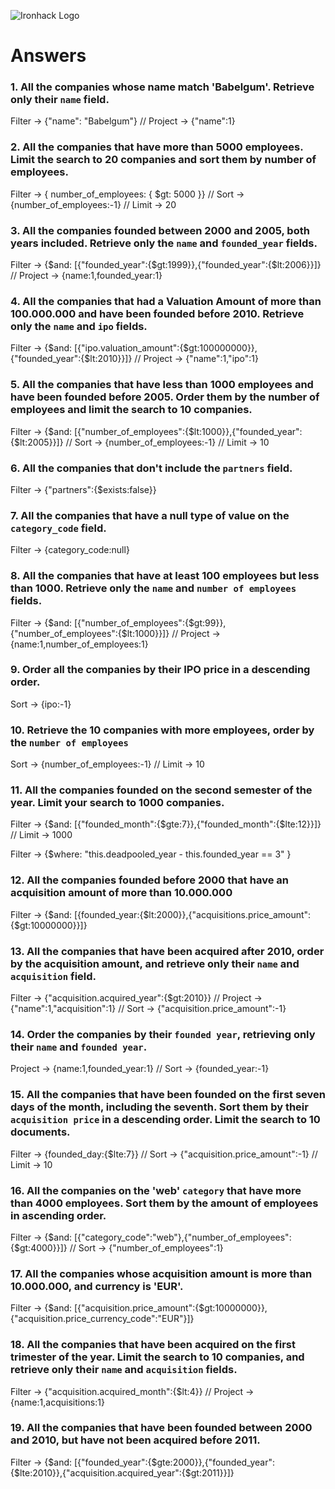 ![Ironhack Logo](https://i.imgur.com/1QgrNNw.png)

# Answers

### 1. All the companies whose name match 'Babelgum'. Retrieve only their `name` field.

<!-- Your Code Goes Here -->

Filter -> {"name": "Babelgum"} // Project -> {"name":1}

### 2. All the companies that have more than 5000 employees. Limit the search to 20 companies and sort them by **number of employees**.

<!-- Your Code Goes Here -->

Filter -> { number_of_employees: { $gt: 5000 }} // Sort -> {number_of_employees:-1} // Limit -> 20


### 3. All the companies founded between 2000 and 2005, both years included. Retrieve only the `name` and `founded_year` fields.

<!-- Your Code Goes Here -->

Filter -> {$and: [{"founded_year":{$gt:1999}},{"founded_year":{$lt:2006}}]} // Project -> {name:1,founded_year:1}


### 4. All the companies that had a Valuation Amount of more than 100.000.000 and have been founded before 2010. Retrieve only the `name` and `ipo` fields.

<!-- Your Code Goes Here -->

Filter -> {$and: [{"ipo.valuation_amount":{$gt:100000000}},{"founded_year":{$lt:2010}}]} // Project -> {"name":1,"ipo":1}

### 5. All the companies that have less than 1000 employees and have been founded before 2005. Order them by the number of employees and limit the search to 10 companies.

<!-- Your Code Goes Here -->

Filter -> {$and: [{"number_of_employees":{$lt:1000}},{"founded_year":{$lt:2005}}]} // Sort -> {number_of_employees:-1} // Limit -> 10


### 6. All the companies that don't include the `partners` field.

<!-- Your Code Goes Here -->

Filter -> {"partners":{$exists:false}}


### 7. All the companies that have a null type of value on the `category_code` field.

<!-- Your Code Goes Here -->

Filter -> {category_code:null}


### 8. All the companies that have at least 100 employees but less than 1000. Retrieve only the `name` and `number of employees` fields.

<!-- Your Code Goes Here -->

Filter -> {$and: [{"number_of_employees":{$gt:99}},{"number_of_employees":{$lt:1000}}]} // Project -> {name:1,number_of_employees:1}


### 9. Order all the companies by their IPO price in a descending order.

<!-- Your Code Goes Here -->

Sort -> {ipo:-1}

### 10. Retrieve the 10 companies with more employees, order by the `number of employees`

<!-- Your Code Goes Here -->

Sort -> {number_of_employees:-1} // Limit -> 10


### 11. All the companies founded on the second semester of the year. Limit your search to 1000 companies.

<!-- Your Code Goes Here -->


Filter -> {$and: [{"founded_month":{$gte:7}},{"founded_month":{$lte:12}}]} // Limit -> 1000

<!-- ### 12. All the companies that have been 'deadpooled' after the third year. -->

<!-- Your Code Goes Here -->

Filter -> {$where: "this.deadpooled_year - this.founded_year == 3" }


### 12. All the companies founded before 2000 that have an acquisition amount of more than 10.000.000

<!-- Your Code Goes Here -->

Filter -> {$and: [{founded_year:{$lt:2000}},{"acquisitions.price_amount":{$gt:10000000}}]}


### 13. All the companies that have been acquired after 2010, order by the acquisition amount, and retrieve only their `name` and `acquisition` field.

<!-- Your Code Goes Here -->

Filter -> {"acquisition.acquired_year":{$gt:2010}} // Project -> {"name":1,"acquisition":1} // 
Sort -> {"acquisition.price_amount":-1}


### 14. Order the companies by their `founded year`, retrieving only their `name` and `founded year`.

<!-- Your Code Goes Here -->

Project -> {name:1,founded_year:1} // Sort -> {founded_year:-1}


### 15. All the companies that have been founded on the first seven days of the month, including the seventh. Sort them by their `acquisition price` in a descending order. Limit the search to 10 documents.

<!-- Your Code Goes Here -->

Filter -> {founded_day:{$lte:7}} // Sort -> {"acquisition.price_amount":-1} // Limit -> 10

### 16. All the companies on the 'web' `category` that have more than 4000 employees. Sort them by the amount of employees in ascending order.

<!-- Your Code Goes Here -->

Filter -> {$and: [{"category_code":"web"},{"number_of_employees":{$gt:4000}}]} // 
Sort -> {"number_of_employees":1}


### 17. All the companies whose acquisition amount is more than 10.000.000, and currency is 'EUR'.

<!-- Your Code Goes Here -->

Filter -> {$and: [{"acquisition.price_amount":{$gt:10000000}},{"acquisition.price_currency_code":"EUR"}]}

### 18. All the companies that have been acquired on the first trimester of the year. Limit the search to 10 companies, and retrieve only their `name` and `acquisition` fields.

<!-- Your Code Goes Here -->

Filter -> {"acquisition.acquired_month":{$lt:4}} // Project -> {name:1,acquisitions:1}


### 19. All the companies that have been founded between 2000 and 2010, but have not been acquired before 2011.

<!-- Your Code Goes Here -->

Filter -> {$and: [{"founded_year":{$gte:2000}},{"founded_year":{$lte:2010}},{"acquisition.acquired_year":{$gt:2011}}]}
